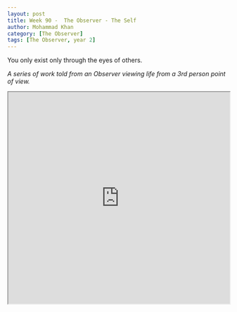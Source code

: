 ```yaml
---
layout: post
title: Week 90 -  The Observer - The Self
author: Mohammad Khan
category: [The Observer]
tags: [The Observer, year 2]
---
```

You only exist only through the eyes of others.

*A series of work told from an Observer viewing life from a 3rd person point of view.*

<iframe src="https://drive.google.com/file/d/14AMD9VdUMAC97rXmwiKbixRc82NHzeU7/preview" width="100%" height="480" allow="autoplay"></iframe>

